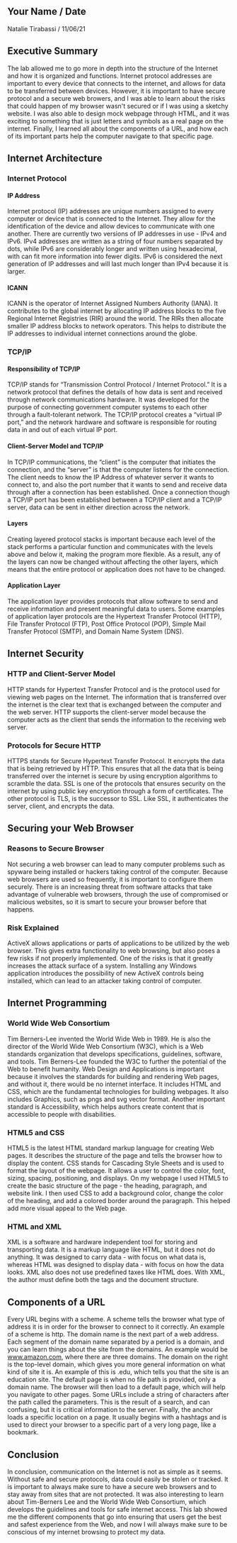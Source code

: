 ## Your Name / Date
Natalie Tirabassi / 11/06/21
## Executive Summary 
The lab allowed me to go more in depth into the structure of the Internet and how it is organized and functions. Internet protocol addresses are important to every device that connects to the internet, and allows for data to be transferred between devices. However, it is important to have secure protocol and a secure web browers, and I was able to learn about the risks that could happen of my browser wasn't secured or if I was using a sketchy website. I was also able to design mock webpage through HTML, and it was exciting to something that is just letters and symbols as a real page on the internet. Finally, I learned all about the components of a URL, and how each of its important parts help the computer navigate to that specific page.

## Internet Architecture
### Internet Protocol
#### IP Address
Internet protocol (IP) addresses are unique numbers assigned to every computer or device that is connected to the Internet. They allow for the identification of the device and allow devices to communicate with one another. There are currently two versions of IP addresses in use - IPv4 and IPv6. IPv4 addresses are written as a string of four numbers separated by dots, while IPv6 are considerably longer and written using hexadecimal, with can fit more information into fewer digits. IPv6 is considered the next generation of IP addresses and will last much longer than IPv4 because it is larger.

#### ICANN
ICANN is the operator of Internet Assigned Numbers Authority (IANA). It contributes to the global internet by allocating IP address blocks to the five Regional Internet Registries (RIR) around the world. The RIRs then allocate smaller IP address blocks to network operators. This helps to distribute the IP addresses to individual internet connections around the globe. 

### TCP/IP
#### Responsibility of TCP/IP
TCP/IP stands for “Transmission Control Protocol / Internet Protocol.” It is a network protocol that defines the details of how data is sent and received through network communications hardware. It was developed for the purpose of connecting government computer systems to each other through a fault-tolerant network. The TCP/IP protocol creates a “virtual IP port,” and the network hardware and software is responsible for routing data in and out of each virtual IP port.

#### Client-Server Model and TCP/IP
In TCP/IP communications, the “client” is the computer that initiates the connection, and the “server” is that the computer listens for the connection. The client needs to know the IP Address of whatever server it wants to connect to, and also the port number that it wants to send and receive data through after a connection has been established. Once a connection though a TCP/IP port has been established between a TCP/IP client and a TCP/IP server, data can be sent in either direction across the network. 

#### Layers
Creating layered protocol stacks is important because each level of the stack performs a particular function and communicates with the levels above and below it, making the program more flexible. As a result, any of the layers can now be changed without affecting the other layers, which means that the entire protocol or application does not have to be changed.

#### Application Layer
The application layer provides protocols that allow software to send and receive information and present meaningful data to users. Some examples of application layer protocols are the Hypertext Transfer Protocol (HTTP), File Transfer Protocol (FTP), Post Office Protocol (POP), Simple Mail Transfer Protocol (SMTP), and Domain Name System (DNS).
## Internet Security
### HTTP and Client-Server Model
HTTP stands for Hypertext Transfer Protocol and is the protocol used for viewing web pages on the Internet. The information that is transferred over the internet is the clear text that is exchanged between the computer and the web server. HTTP supports the client-server model because the computer acts as the client that sends the information to the receiving web server.

### Protocols for Secure HTTP
HTTPS stands for Secure Hypertext Transfer Protocol. It encrypts the data that is being retrieved by HTTP. This ensures that all the data that is being transferred over the internet is secure by using encryption algorithms to scramble the data. SSL is one of the protocols that ensures security on the internet by using public key encryption through a form of certificates. The other protocol is TLS, is the successor to SSL. Like SSL, it authenticates the server, client, and encrypts the data.

## Securing your Web Browser
### Reasons to Secure Browser
Not securing a web browser can lead to many computer problems such as spyware being installed or hackers taking control of the computer. Because web browsers are used so frequently, it is important to configure them securely. There is an increasing threat from software attacks that take advantage of vulnerable web browsers, through the use of compromised or malicious websites, so it is smart to secure your browser before that happens.
### Risk Explained
ActiveX allows applications or parts of applications to be utilized by the web browser. This gives extra functionality to web browsing, but also poses a few risks if not properly implemented. One of the risks is that it greatly increases the attack surface of a system. Installing any Windows application introduces the possibility of new ActiveX controls being installed, which can lead to an attacker taking control of computer. 
## Internet Programming
### World Wide Web Consortium
Tim Berners-Lee invented the World Wide Web in 1989. He is also the director of the World Wide Web Consortium (W3C), which is a Web standards organization that develops specifications, guidelines, software, and tools. Tim Berners-Lee founded the W3C to further the potential of the Web to benefit humanity.
Web Design and Applications is important because it involves the standards for building and rendering Web pages, and without it, there would be no internet interface. It includes HTML and CSS, which are the fundamental technologies for building webpages. It also includes Graphics, such as pngs and svg vector format. Another important standard is Accessibility, which helps authors create content that is accessible to people with disabilities. 
### HTML5 and CSS
HTML5 is the latest HTML standard markup language for creating Web pages. It describes the structure of the page and tells the browser how to display the content. CSS stands for Cascading Style Sheets and is used to format the layout of the webpage. It allows a user to control the color, font, sizing, spacing, positioning, and displays. On my webpage I used HTML5 to create the basic structure of the page - the heading, paragraph, and website link. I then used CSS to add a background color, change the color of the heading, and add a colored border around the paragraph. This helped add more visual appeal to the Web page.
### HTML and XML
XML is a software and hardware independent tool for storing and transporting data. It is a markup language like HTML, but it does not do anything. It was designed to carry data - with focus on what data is, whereas HTML was designed to display data - with focus on how the data looks. XML also does not use predefined taxes like HTML does. With XML, the author must define both the tags and the document structure. 
## Components of a URL
Every URL begins with a scheme. A scheme tells the browser what type of address it is in order for the browser to connect to it correctly. An example of a scheme is http.
The domain name is the next part of a web address. Each segment of the domain name separated by a period is a domain, and you can learn things about the site from the domains. An example would be www.amazon.com, where there are three domains.
The domain on the right is the top-level domain, which gives you more general information on what kind of site it is. An example of this is .edu, which tells you that the site is an education site.
The default page is when no file path is provided, only a domain name. The browser will then load to a default page, which will help you navigate to other pages.
Some URLs include a string of characters after the path called the parameters. This is the result of a search, and can confusing, but it is critical information to the server.
Finally, the anchor loads a specific location on a page. It usually begins with a hashtags and is used to direct your browser to a specific part of a very long page, like a bookmark.
## Conclusion
In conclusion, communication on the Internet is not as simple as it seems. Without safe and secure protocols, data could easily be stolen or tracked. It is important to always make sure to have a secure web browsers and to stay away from sites that are not protected. It was also interesting to learn about Tim-Berners Lee and the World Wide Web Consortium, which develops the guidelines and tools for safe internet access. This lab showed me the different components that go into ensuring that users get the best and safest experience from the Web, and now I will always make sure to be conscious of my internet browsing to protect my data.
